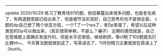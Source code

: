 ----
update 2020/10/29
练习了教育场97的题，依旧暴露出来很多问题，也是老毛病了，有两道题思路已经出来了，但是细节没实现好，自己思考的也不是很全面，
c题的dp自己想了两个状态方程，一个T了一个wa了，老Dp笨蛋了，希望以后这种类型的Dp可以做出来，（其实很简单嘛，不是么？~~溜了~~）
近期的感悟就是，自己在思维题上面确实有提升的，但是水平还很低，继续刷把，等cf刷了100题就去打比赛hh~。
今天算法题就做到这了，写英语去了，11月份精力主要就放在英语上了（bushi。
